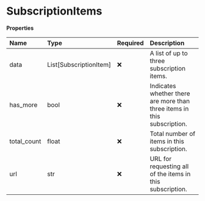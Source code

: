 # SubscriptionItems

**Properties**

| Name        | Type                   | Required | Description                                                             |
| :---------- | :--------------------- | :------- | :---------------------------------------------------------------------- |
| data        | List[SubscriptionItem] | ❌       | A list of up to three subscription items.                               |
| has_more    | bool                   | ❌       | Indicates whether there are more than three items in this subscription. |
| total_count | float                  | ❌       | Total number of items in this subscription.                             |
| url         | str                    | ❌       | URL for requesting all of the items in this subscription.               |
